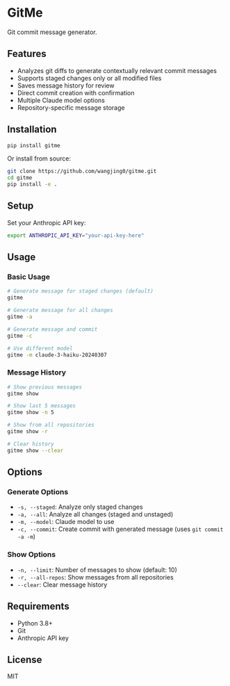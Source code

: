# GitMe

Git commit message generator.

## Features

- Analyzes git diffs to generate contextually relevant commit messages
- Supports staged changes only or all modified files
- Saves message history for review
- Direct commit creation with confirmation
- Multiple Claude model options
- Repository-specific message storage

## Installation

```bash
pip install gitme
```

Or install from source:

```bash
git clone https://github.com/wangjing0/gitme.git
cd gitme
pip install -e .
```

## Setup

Set your Anthropic API key:

```bash
export ANTHROPIC_API_KEY="your-api-key-here"
```

## Usage

### Basic Usage

```bash
# Generate message for staged changes (default)
gitme

# Generate message for all changes
gitme -a

# Generate message and commit
gitme -c

# Use different model
gitme -m claude-3-haiku-20240307
```

### Message History

```bash
# Show previous messages
gitme show

# Show last 5 messages
gitme show -n 5

# Show from all repositories
gitme show -r

# Clear history
gitme show --clear
```

## Options

### Generate Options

- `-s, --staged`: Analyze only staged changes
- `-a, --all`: Analyze all changes (staged and unstaged)
- `-m, --model`: Claude model to use
- `-c, --commit`: Create commit with generated message (uses `git commit -a -m`)

### Show Options

- `-n, --limit`: Number of messages to show (default: 10)
- `-r, --all-repos`: Show messages from all repositories
- `--clear`: Clear message history

## Requirements

- Python 3.8+
- Git
- Anthropic API key

## License

MIT